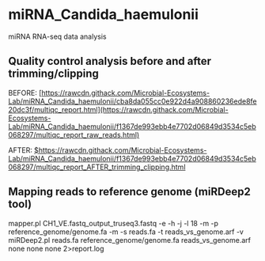 # miRNA_Candida_haemulonii

miRNA RNA-seq data analysis

## Quality control analysis before and after trimming/clipping

BEFORE:
[https://rawcdn.githack.com/Microbial-Ecosystems-Lab/miRNA_Candida_haemulonii/cba8da055cc0e922d4a908860236ede8fe20dc3f/multiqc_report.html](https://rawcdn.githack.com/Microbial-Ecosystems-Lab/miRNA_Candida_haemulonii/f1367de993ebb4e7702d06849d3534c5eb068297/multiqc_report_raw_reads.html)

AFTER:
[$](https://rawcdn.githack.com/Microbial-Ecosystems-Lab/miRNA_Candida_haemulonii/f1367de993ebb4e7702d06849d3534c5eb068297/multiqc_report_AFTER_trimming_clipping.html)https://rawcdn.githack.com/Microbial-Ecosystems-Lab/miRNA_Candida_haemulonii/f1367de993ebb4e7702d06849d3534c5eb068297/multiqc_report_AFTER_trimming_clipping.html


## Mapping reads to reference genome (miRDeep2 tool)

mapper.pl CH1_VE.fastq_output_truseq3.fastq -e -h -j -l 18 -m -p reference_genome/genome.fa -m -s reads.fa -t reads_vs_genome.arf -v
miRDeep2.pl reads.fa reference_genome/genome.fa reads_vs_genome.arf none none none 2>report.log
